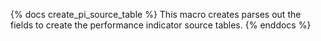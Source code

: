 {% docs create_pi_source_table %}
This macro creates parses out the fields to create the performance indicator source tables.
{% enddocs %}
